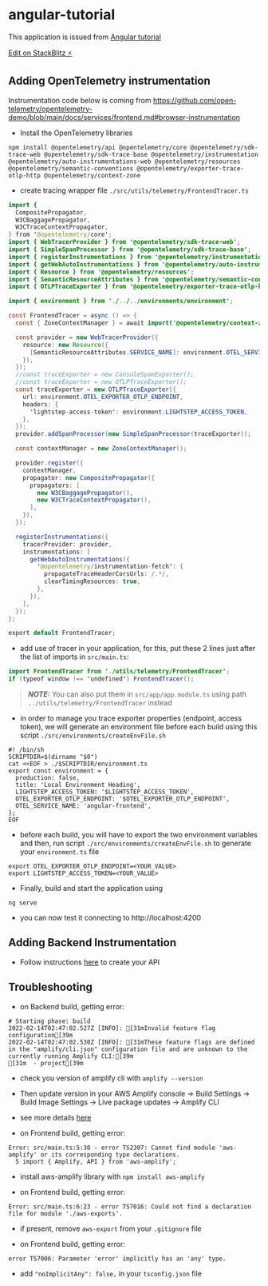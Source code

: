# angular-tutorial

This application is issued from [Angular tutorial](https://angular.io/start)

[Edit on StackBlitz ⚡️](https://stackblitz.com/edit/angular-hpfuq7-cwsbw7)

## Adding OpenTelemetry instrumentation

Instrumentation code below is coming from https://github.com/open-telemetry/opentelemetry-demo/blob/main/docs/services/frontend.md#browser-instrumentation

- Install the OpenTelemetry libraries
```shell
npm install @opentelemetry/api @opentelemetry/core @opentelemetry/sdk-trace-web @opentelemetry/sdk-trace-base @opentelemetry/instrumentation @opentelemetry/auto-instrumentations-web @opentelemetry/resources @opentelemetry/semantic-conventions @opentelemetry/exporter-trace-otlp-http @opentelemetry/context-zone
```

- create tracing wrapper file `./src/utils/telemetry/FrontendTracer.ts`

```java
import {
  CompositePropagator,
  W3CBaggagePropagator,
  W3CTraceContextPropagator,
} from '@opentelemetry/core';
import { WebTracerProvider } from '@opentelemetry/sdk-trace-web';
import { SimpleSpanProcessor } from '@opentelemetry/sdk-trace-base';
import { registerInstrumentations } from '@opentelemetry/instrumentation';
import { getWebAutoInstrumentations } from '@opentelemetry/auto-instrumentations-web';
import { Resource } from '@opentelemetry/resources';
import { SemanticResourceAttributes } from '@opentelemetry/semantic-conventions';
import { OTLPTraceExporter } from '@opentelemetry/exporter-trace-otlp-http';

import { environment } from './../../environments/environment';

const FrontendTracer = async () => {
  const { ZoneContextManager } = await import('@opentelemetry/context-zone');

  const provider = new WebTracerProvider({
    resource: new Resource({
      [SemanticResourceAttributes.SERVICE_NAME]: environment.OTEL_SERVICE_NAME,
    }),
  });
  //const traceExporter = new ConsoleSpanExporter();
  //const traceExporter = new OTLPTraceExporter();
  const traceExporter = new OTLPTraceExporter({
    url: environment.OTEL_EXPORTER_OTLP_ENDPOINT,
    headers: {
      'lightstep-access-token': environment.LIGHTSTEP_ACCESS_TOKEN,
    },
  });
  provider.addSpanProcessor(new SimpleSpanProcessor(traceExporter));

  const contextManager = new ZoneContextManager();

  provider.register({
    contextManager,
    propagator: new CompositePropagator({
      propagators: [
        new W3CBaggagePropagator(),
        new W3CTraceContextPropagator(),
      ],
    }),
  });

  registerInstrumentations({
    tracerProvider: provider,
    instrumentations: [
      getWebAutoInstrumentations({
        '@opentelemetry/instrumentation-fetch': {
          propagateTraceHeaderCorsUrls: /.*/,
          clearTimingResources: true,
        },
      }),
    ],
  });
};

export default FrontendTracer;
```

- add use of tracer in your application, for this, put these 2 lines just after the list of imports in `src/main.ts`:

```java
import FrontendTracer from './utils/telemetry/FrontendTracer';
if (typeof window !== 'undefined') FrontendTracer();
```

> **_NOTE:_** You can also put them in `src/app/app.module.ts` using path `../utils/telemetry/FrontendTracer` instead


- in order to manage you trace exporter properties (endpoint, access token), we will generate an environment file before each build using this script `./src/environments/createEnvFile.sh`

```shell
#! /bin/sh
SCRIPTDIR=$(dirname "$0")
cat <<EOF > ./$SCRIPTDIR/environment.ts
export const environment = {
  production: false,
  title: 'Local Environment Heading',
  LIGHTSTEP_ACCESS_TOKEN: '$LIGHTSTEP_ACCESS_TOKEN',
  OTEL_EXPORTER_OTLP_ENDPOINT: '$OTEL_EXPORTER_OTLP_ENDPOINT',
  OTEL_SERVICE_NAME: 'angular-frontend',
};
EOF
```

- before each build, you will have to export the two environment variables and then, run script `./src/environments/createEnvFile.sh` to generate your `environment.ts` file
```shell
export OTEL_EXPORTER_OTLP_ENDPOINT=<YOUR_VALUE>
export LIGHTSTEP_ACCESS_TOKEN=<YOUR_VALUE>
```

- Finally, build and start the application using
```shell
ng serve
```

- you can now test it connecting to http://localhost:4200


## Adding Backend Instrumentation

- Follow instructions [here](https://docs.amplify.aws/lib/restapi/getting-started/q/platform/js/#automated-setup-create-new-rest-api) to create your API



## Troubleshooting

- on Backend build, getting error:
```
# Starting phase: build
2022-02-14T02:47:02.527Z [INFO]: [31mInvalid feature flag configuration[39m
2022-02-14T02:47:02.530Z [INFO]: [31mThese feature flags are defined in the "amplify/cli.json" configuration file and are unknown to the currently running Amplify CLI:[39m
[31m  - project[39m
```
  - check you version of amplify cli with `amplify --version`
  - Then update version in your AWS Amplify console -> Build Settings -> Build Image Settings -> Live package updates -> Amplify CLI
  - see more details [here](https://stackoverflow.com/questions/71106728/amplify-invalid-feature-flag-configuration-on-build)

- on Frontend build, getting error:
```
Error: src/main.ts:5:30 - error TS2307: Cannot find module 'aws-amplify' or its corresponding type declarations.
  5 import { Amplify, API } from 'aws-amplify';
```
  - install aws-amplify library with `npm install aws-amplify`

- on Frontend build, getting error:
```
Error: src/main.ts:6:23 - error TS7016: Could not find a declaration file for module './aws-exports'.
```
  - if present, remove `aws-export` from your `.gitignore` file

- on Frontend build, getting error:
```
error TS7006: Parameter 'error' implicitly has an 'any' type.
```
  - add `"noImplicitAny": false,` in your `tsconfig.json` file
